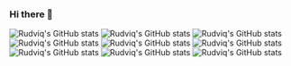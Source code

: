 ### Hi there 👋


![Rudviq's GitHub stats](https://github-readme-stats.vercel.app/api?username=Rudviq&show_icons=true&theme=synthwave)
![Rudviq's GitHub stats](https://github-readme-stats.vercel.app/api?username=Rudviq&show_icons=true&theme=dark)
![Rudviq's GitHub stats](https://github-readme-stats.vercel.app/api?username=Rudviq&show_icons=true&theme=onedark)
![Rudviq's GitHub stats](https://github-readme-stats.vercel.app/api?username=Rudviq&show_icons=true&theme=cobalt)
![Rudviq's GitHub stats](https://github-readme-stats.vercel.app/api?username=Rudviq&show_icons=true&theme=highcontrast)
![Rudviq's GitHub stats](https://github-readme-stats.vercel.app/api?username=Rudviq&show_icons=true&theme=discord_old_blurple)
![Rudviq's GitHub stats](https://github-readme-stats.vercel.app/api?username=Rudviq&show_icons=true&theme=github_dark_dimmed)
![Rudviq's GitHub stats](https://github-readme-stats.vercel.app/api?username=Rudviq&show_icons=true&theme=tokyonight)
![Rudviq's GitHub stats](https://github-readme-stats.vercel.app/api?username=Rudviq&show_icons=true&theme=github_dark)
<!--
**Rudviq/Rudviq** is a ✨ _special_ ✨ repository because its `README.md` (this file) appears on your GitHub profile.

Here are some ideas to get you started:

- 🔭 I’m currently working on ...
- 🌱 I’m currently learning ...
- 👯 I’m looking to collaborate on ...
- 🤔 I’m looking for help with ...
- 💬 Ask me about ...
- 📫 How to reach me: ...
- 😄 Pronouns: ...
- ⚡ Fun fact: ...
-->
